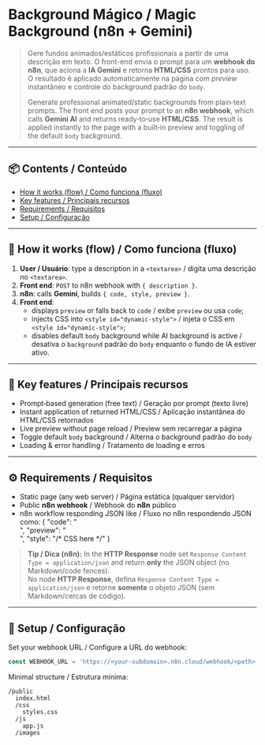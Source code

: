 # Background Mágico / Magic Background (n8n + Gemini)

> Gere fundos animados/estáticos profissionais a partir de uma descrição em texto. O front-end envia o prompt para um **webhook do n8n**, que aciona a **IA Gemini** e retorna **HTML/CSS** prontos para uso. O resultado é aplicado automaticamente na página com _preview_ instantâneo e controle do background padrão do `body`.
>
> Generate professional animated/static backgrounds from plain‑text prompts. The front end posts your prompt to an **n8n webhook**, which calls **Gemini AI** and returns ready‑to‑use **HTML/CSS**. The result is applied instantly to the page with a built‑in preview and toggling of the default `body` background.

---

## 📦 Contents / Conteúdo

- [How it works (flow) / Como funciona (fluxo)](#-how-it-works-flow--como-funciona-fluxo)
- [Key features / Principais recursos](#-key-features--principais-recursos)
- [Requirements / Requisitos](#-requirements--requisitos)
- [Setup / Configuração](#-setup--configuração)

---

## 📌 How it works (flow) / Como funciona (fluxo)

1. **User / Usuário**: type a description in a `<textarea>` / digita uma descrição no `<textarea>`.
2. **Front end**: `POST` to n8n webhook with `{ description }`.
3. **n8n**: calls **Gemini**, builds `{ code, style, preview }`.
4. **Front end**:
   - displays `preview` or falls back to `code` / exibe `preview` ou usa `code`;
   - injects CSS into `<style id="dynamic-style">` / injeta o CSS em `<style id="dynamic-style">`;
   - disables default `body` background while AI background is active / desativa o `background` padrão do `body` enquanto o fundo de IA estiver ativo.

---

## 🧩 Key features / Principais recursos

- Prompt‑based generation (free text) / Geração por prompt (texto livre)
- Instant application of returned HTML/CSS / Aplicação instantânea do HTML/CSS retornados
- Live preview without page reload / Preview sem recarregar a página
- Toggle default `body` background / Alterna o background padrão do `body`
- Loading & error handling / Tratamento de loading e erros

---

## ⚙️ Requirements / Requisitos

- Static page (any web server) / Página estática (qualquer servidor)
- Public **n8n webhook** / Webhook do **n8n** público
- n8n workflow responding JSON like / Fluxo no n8n respondendo JSON como:
{
  "code": "<div class='...'></div>",
  "preview": "<div class='...'></div>",
  "style": "/* CSS here */"
}

> **Tip / Dica (n8n):** In the **HTTP Response** node set `Response Content Type = application/json` and return **only** the JSON object (no Markdown/code fences).  
> No node **HTTP Response**, defina `Response Content Type = application/json` e retorne **somente** o objeto JSON (sem Markdown/cercas de código).

---

## 🔧 Setup / Configuração

Set your webhook URL / Configure a URL do webhook:

```js
const WEBHOOK_URL = 'https://<your-subdomain>.n8n.cloud/webhook/<path>';
```

Minimal structure / Estrutura mínima:
```
/public
  index.html
  /css
    styles.css
  /js
    app.js
  /images
```

